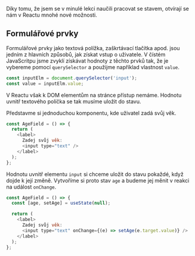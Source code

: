 Díky tomu, že jsem se v minulé lekci naučili pracovat se stavem, otvírají se nám v Reactu mnohé nové možnosti.

## Formulářové prvky

Formulářové prvky jako textová polížka, zaškrtávací tlačítka apod. jsou jedním z hlavních způsobů, jak získat vstup o uživatele. V čístém JavaScritpu jsme zvyklí získávat hodnoty z těchto prvků tak, že je vybereme pomocí `querySelector` a použijme například vlastnost `value`.

```js
const inputElm = document.querySelector('input');
const value = inputElm.value;
```

V Reactu však k DOM elementům na stránce přístup nemáme. Hodnotu uvnitř textového políčka se tak musíme uložit do stavu.

Představme si jednoduchou komponentu, kde uživatel zadá svůj věk.

```js
const AgeField = () => {
  return (
    <label>
      Zadej svůj věk:
      <input type="text" />
    </label>
  );
};
```

Hodnotu uvnitř elementu `input` si chceme uložit do stavu pokaždé, když dojde k její změně. Vytvoříme si proto stav `age` a budeme jej měnit v reakci na událost `onChange`.

```js
const AgeField = () => {
  const [age, setAge] = useState(null);

  return (
    <label>
      Zadej svůj věk:
      <input type="text" onChange={(e) => setAge(e.target.value)} />
    </label>
  );
};
```
